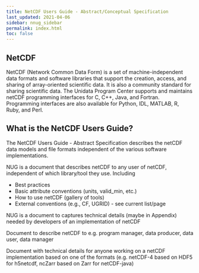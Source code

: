 ```yaml
---
title: NetCDF Users Guide - Abstract/Conceptual Specification
last_updated: 2021-04-06
sidebar: nnug_sidebar
permalink: index.html
toc: false
---
```


## NetCDF
NetCDF (Network Common Data Form) is a set of
machine-independent data formats and software libraries
that support the creation, access, and sharing
of array-oriented scientific data.
It is also a community standard for sharing scientific data.
The Unidata Program Center supports and maintains
netCDF programming interfaces for C, C++, Java, and Fortran.
Programming interfaces are also available
for Python, IDL, MATLAB, R, Ruby, and Perl.

## What is the NetCDF Users Guide?

The NetCDF Users Guide - Abstract Specification
describes the netCDF data models and file formats
independent of the various software implementations.

NUG is a document that describes netCDF to any user of netCDF,
independent of which library/tool they use. Including

* Best practices
* Basic attribute conventions (units, valid_min, etc.)
* How to use netCDF (gallery of tools)
* External conventions (e.g., CF, UGRID) - see current list/page

NUG is a document to captures technical details
(maybe in Appendix) needed by developers of an implementation of netCDF

Document to describe netCDF to e.g. program manager, data producer,
data user, data manager

Document with technical details for anyone working
on a netCDF implementation
based on one of the formats
(e.g. netCDF-4 based on HDF5 for h5netcdf,
ncZarr based on Zarr for netCDF-java)

